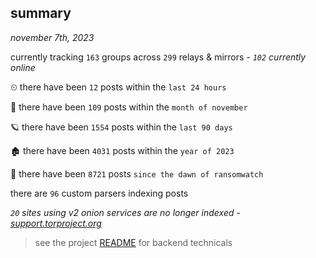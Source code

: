 
## summary
_november 7th, 2023_

currently tracking `163` groups across `299` relays & mirrors - _`102` currently online_

⏲ there have been `12` posts within the `last 24 hours`

🦈 there have been `109` posts within the `month of november`

🪐 there have been `1554` posts within the `last 90 days`

🏚 there have been `4031` posts within the `year of 2023`

🦕 there have been `8721` posts `since the dawn of ransomwatch`

there are `96` custom parsers indexing posts

_`20` sites using v2 onion services are no longer indexed - [support.torproject.org](https://support.torproject.org/onionservices/v2-deprecation/)_

> see the project [README](https://github.com/joshhighet/ransomwatch#ransomwatch--) for backend technicals
